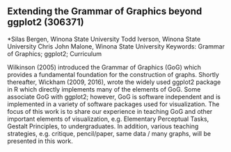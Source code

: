 ## Extending the Grammar of Graphics beyond ggplot2 (306371)
*Silas Bergen, Winona State University 
Todd Iverson, Winona State University 
Chris John Malone, Winona State University 
Keywords: Grammar of Graphics; ggplot2; Curriculum

Wilkinson (2005) introduced the Grammar of Graphics (GoG) which provides a fundamental foundation for the construction of graphs. Shortly thereafter, Wickham (2009, 2016), wrote the widely used ggplot2 package in R which directly implements many of the elements of GoG. Some associate GoG with ggplot2; however, GoG is software independent and is implemented in a variety of software packages used for visualization. The focus of this work is to share our experience in teaching GoG and other important elements of visualization, e.g. Elementary Perceptual Tasks, Gestalt Principles, to undergraduates. In addition, various teaching strategies, e.g. critique, pencil/paper, same data / many graphs, will be presented in this work.
